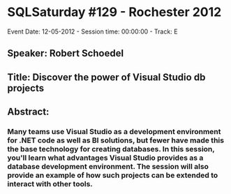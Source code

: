 # SQLSaturday #129 - Rochester 2012
Event Date: 12-05-2012 - Session time: 00:00:00 - Track: E
## Speaker: Robert Schoedel
## Title: Discover the power of Visual Studio db projects
## Abstract:
### Many teams use Visual Studio as a development environment for .NET code as well as BI solutions, but fewer have made this the base technology for creating databases.  In this session, you'll learn what advantages Visual Studio provides as a database development environment.  The session will also provide an example of how such projects can be extended to interact with other tools.

